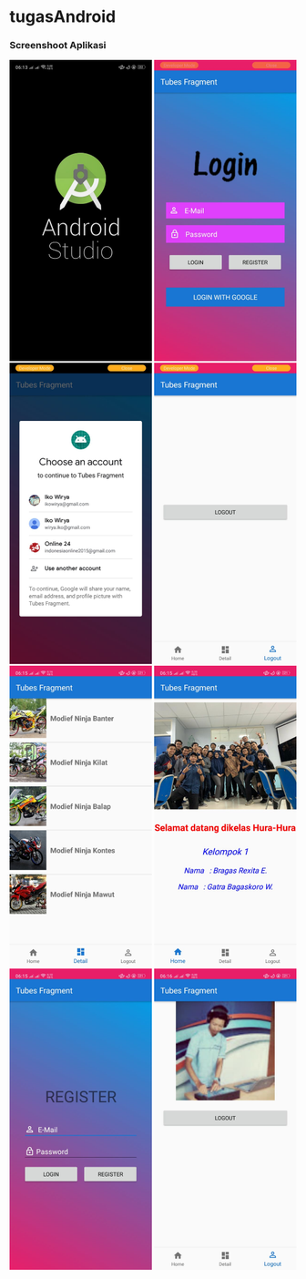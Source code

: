 # tugasAndroid
### Screenshoot Aplikasi 
<img src="https://github.com/rexita05/tugasAndroid/blob/master/Ss/5.jpeg" width="250"> <img src="https://github.com/rexita05/tugasAndroid/blob/master/Ss/3.jpeg" width="250"> <img src="https://github.com/rexita05/tugasAndroid/blob/master/Ss/6.jpeg" width="250"> <img src="https://github.com/rexita05/tugasAndroid/blob/master/Ss/4.jpeg" width="250"> <img src="https://github.com/rexita05/tugasAndroid/blob/master/Ss/1.jpeg" width="250"> <img src="https://github.com/rexita05/tugasAndroid/blob/master/Ss/2.jpeg" width="250"> <img src="https://github.com/rexita05/tugasAndroid/blob/master/Ss/7.jpeg" width="250"> <img src="https://github.com/rexita05/tugasAndroid/blob/master/Ss/8.jpeg" width="250"> 
